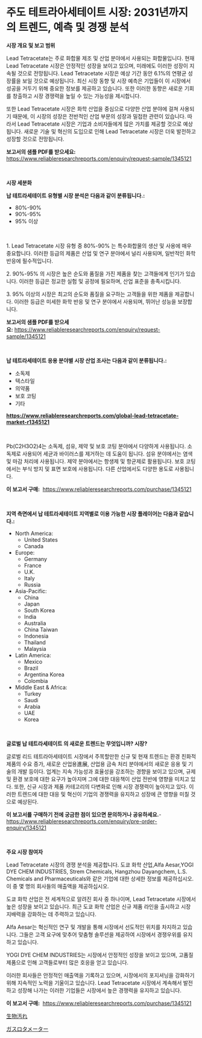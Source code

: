 <p><h1>주도 테트라아세테이트 시장: 2031년까지의 트렌드, 예측 및 경쟁 분석</h1></p><p><strong>시장 개요 및 보고 범위</strong></p>
<p><p>Lead Tetracetate는 주로 화합물 제조 및 산업 분야에서 사용되는 화합물입니다. 현재 Lead Tetracetate 시장은 안정적인 성장을 보이고 있으며, 미래에도 이러한 성장이 지속될 것으로 전망됩니다. Lead Tetracetate 시장은 예상 기간 동안 6.1%의 연평균 성장률을 보일 것으로 예상됩니다. 최신 시장 동향 및 시장 예측은 기업들이 이 시장에서 성공을 거두기 위해 중요한 정보를 제공하고 있습니다. 또한 이러한 동향은 새로운 기회를 창출하고 시장 경쟁력을 높일 수 있는 가능성을 제시합니다.</p><p>또한 Lead Tetracetate 시장은 화학 산업을 중심으로 다양한 산업 분야에 걸쳐 사용되기 때문에, 이 시장의 성장은 전반적인 산업 부문의 성장과 밀접한 관련이 있습니다. 따라서 Lead Tetracetate 시장은 기업과 소비자들에게 많은 가치를 제공할 것으로 예상됩니다. 새로운 기술 및 혁신의 도입으로 인해 Lead Tetracetate 시장은 더욱 발전하고 성장할 것으로 전망됩니다.</p></p>
<p><strong>보고서의 샘플 PDF를 받으세요:</strong> <a href="https://www.reliableresearchreports.com/enquiry/request-sample/1345121">https://www.reliableresearchreports.com/enquiry/request-sample/1345121</a></p>
<p>&nbsp;</p>
<p><strong>시장 세분화</strong></p>
<p><strong>납 테트라세테이트 유형별 시장 분석은 다음과 같이 분류됩니다.:</strong></p>
<p><ul><li>80%-90%</li><li>90%-95%</li><li>95% 이상</li></ul></p>
<p>&nbsp;</p>
<p><p>1. Lead Tetracetate 시장 유형 중 80%-90% 는 특수화합물의 생산 및 사용에 매우 중요합니다. 이러한 등급의 제품은 산업 및 연구 분야에서 널리 사용되며, 일반적인 화학 반응에 필수적입니다.</p><p>2. 90%-95% 의 시장은 높은 순도와 품질을 가진 제품을 찾는 고객들에게 인기가 있습니다. 이러한 등급은 정교한 실험 및 공정에 필요하며, 산업 표준을 충족시킵니다.</p><p>3. 95% 이상의 시장은 최고의 순도와 품질을 요구하는 고객들을 위한 제품을 제공합니다. 이러한 등급은 미세한 화학 반응 및 연구 분야에서 사용되며, 뛰어난 성능을 보장합니다.</p></p>
<p><strong>보고서의 샘플 PDF를 받으세요:</strong>&nbsp;<a href="https://www.reliableresearchreports.com/enquiry/request-sample/1345121">https://www.reliableresearchreports.com/enquiry/request-sample/1345121</a></p>
<p>&nbsp;</p>
<p><strong> 납 테트라세테이트 응용 분야별 시장 산업 조사는 다음과 같이 분류됩니다.:</strong></p>
<p><ul><li>소독제</li><li>텍스타일</li><li>의약품</li><li>보호 코팅</li><li>기타</li></ul></p>
<p><strong><a href="https://www.reliableresearchreports.com/global-lead-tetracetate-market-r1345121">https://www.reliableresearchreports.com/global-lead-tetracetate-market-r1345121</a></strong></p>
<p>&nbsp;</p>
<p><p>Pb(C2H3O2)4는 소독제, 섬유, 제약 및 보호 코팅 분야에서 다양하게 사용됩니다. 소독제로 사용되어 세균과 바이러스를 제거하는 데 도움이 됩니다. 섬유 분야에서는 염색 및 마감 처리에 사용됩니다. 제약 분야에서는 항생제 및 항균제로 활용됩니다. 보호 코팅에서는 부식 방지 및 표면 보호에 사용됩니다. 다른 산업에서도 다양한 용도로 사용됩니다.</p></p>
<p><strong>이 보고서 구매:</strong>&nbsp; <a href="https://www.reliableresearchreports.com/purchase/1345121">https://www.reliableresearchreports.com/purchase/1345121</a></p>
<p>&nbsp;</p>
<p><strong>지역 측면에서 납 테트라세테이트 지역별로 이용 가능한 시장 플레이어는 다음과 같습니다.:</strong></p>
<p><ul>
    <li>
        North America:
        <ul>
            <li>United States</li>
            <li>Canada</li>
        </ul>
    </li>
    <li>
        Europe:
        <ul>
            <li>Germany</li>
            <li>France</li>
            <li>U.K.</li>
            <li>Italy</li>
            <li>Russia</li>
        </ul>
    </li>
    <li>
        Asia-Pacific:
        <ul>
            <li>China</li>
            <li>Japan</li>
            <li>South Korea</li>
            <li>India</li>
            <li>Australia</li>
            <li>China Taiwan</li>
            <li>Indonesia</li>
            <li>Thailand</li>
            <li>Malaysia</li>
        </ul>
    </li>
    <li>
        Latin America:
        <ul>
            <li>Mexico</li>
            <li>Brazil</li>
            <li>Argentina Korea</li>
            <li>Colombia</li>
        </ul>
    </li>
    <li>
        Middle East & Africa:
        <ul>
            <li>Turkey</li>
            <li>Saudi</li>
            <li>Arabia</li>
            <li>UAE</li>
            <li>Korea</li>
        </ul>
    </li>
    </ul></p>
<p>&nbsp;</p>
<p><strong>글로벌 납 테트라세테이트 의 새로운 트렌드는 무엇입니까? 시장?</strong></p>
<p><p>글로벌 리드 테트라아세테이트 시장에서 주목할만한 신규 및 현재 트렌드는 환경 친화적 제품의 수요 증가, 새로운 산업용進展, 산업용 금속 처리 분야에서의 새로운 응용 및 기술의 개발 등이다. 업계는 지속 가능성과 효율성을 강조하는 경향을 보이고 있으며, 규제 및 환경 보호에 대한 요구가 높아지며 그에 대한 대응책이 산업 전반에 영향을 미치고 있다. 또한, 신규 시장과 제품 카테고리의 다변화로 인해 시장 경쟁력이 높아지고 있다. 이러한 트렌드에 대한 대응 및 혁신이 기업의 경쟁력을 유지하고 성장에 큰 영향을 미칠 것으로 예상된다.</p></p>
<p><strong>이 보고서를 구매하기 전에 궁금한 점이 있으면 문의하거나 공유하세요.</strong>- <a href="https://www.reliableresearchreports.com/enquiry/pre-order-enquiry/1345121">https://www.reliableresearchreports.com/enquiry/pre-order-enquiry/1345121</a></p>
<p>&nbsp;</p>
<p><strong>주요 시장 참여자</strong></p>
<p><p>Lead Tetracetate 시장의 경쟁 분석을 제공합니다. 도쿄 화학 산업,Alfa Aesar,YOGI DYE CHEM INDUSTRIES, Strem Chemicals, Hangzhou Dayangchem, L.S. Chemicals and Pharmaceuticals와 같은 기업에 대한 상세한 정보를 제공하십시오. 이 중 몇 명의 회사들의 매출액을 제공하십시오.</p><p>도쿄 화학 산업은 전 세계적으로 알려진 회사 중 하나이며, Lead Tetracetate 시장에서 높은 성장을 보이고 있습니다. 최근 도쿄 화학 산업은 신규 제품 라인을 출시하고 시장 지배력을 강화하는 데 주력하고 있습니다.</p><p>Alfa Aesar는 혁신적인 연구 및 개발을 통해 시장에서 선도적인 위치를 차지하고 있습니다. 그들은 고객 요구에 맞추어 맞춤형 솔루션을 제공하여 시장에서 경쟁우위를 유지하고 있습니다.</p><p>YOGI DYE CHEM INDUSTRIES는 시장에서 안정적인 성장을 보이고 있으며, 고품질 제품으로 인해 고객들로부터 많은 호응을 얻고 있습니다.</p><p>이러한 회사들은 안정적인 매출액을 기록하고 있으며, 시장에서의 포지셔닝을 강화하기 위해 지속적인 노력을 기울이고 있습니다. Lead Tetracetate 시장에서 계속해서 발전하고 성장해 나가는 이러한 기업들은 시장에서 높은 경쟁력을 유지하고 있습니다.</p></p>
<p><strong>이 보고서 구매:</strong>&nbsp;&nbsp;<a href="https://www.reliableresearchreports.com/purchase/1345121">https://www.reliableresearchreports.com/purchase/1345121</a></p>
<p><p><a href="https://medium.com/@diegomoen2016/%E7%94%9F%E7%89%A9%E6%9F%93%E8%89%B2%E5%89%A4%E5%B8%82%E5%A0%B4%E3%81%AE%E3%82%B7%E3%82%A7%E3%82%A2%E3%81%AE%E9%80%B2%E5%8C%96%E3%81%A8%E5%B8%82%E5%A0%B4%E6%88%90%E9%95%B7%E3%81%AE%E5%82%BE%E5%90%91-2024%E5%B9%B4%E3%81%8B%E3%82%892031%E5%B9%B4%E3%81%BE%E3%81%A7-395c88f6e01c">生物汚れ</a></p><p><a href="https://github.com/Sophiaard2003/Market-Research-Report-List-1/blob/main/408835021799.md">ガスロタメーター</a></p></p>